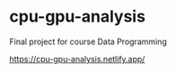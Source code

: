 # cpu-gpu-analysis
Final project for course Data Programming

https://cpu-gpu-analysis.netlify.app/
